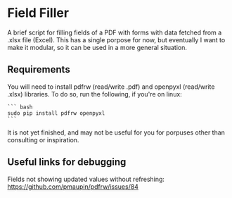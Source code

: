 # Field Filler
A brief script for filling fields of a PDF with forms with data fetched from a .xlsx file (Excel). This has a single porpose for now, but eventually I want to make it modular, so it can be used in a more general situation.

## Requirements
You will need to install pdfrw (read/write .pdf) and openpyxl (read/write .xlsx) libraries. To do so, run the following, if you're on linux:

    ``` bash
    sudo pip install pdfrw openpyxl
	```

It is not yet finished, and may not be useful for you for porpuses other than consulting or inspiration.

## Useful links for debugging
Fields not showing updated values without refreshing: https://github.com/pmaupin/pdfrw/issues/84